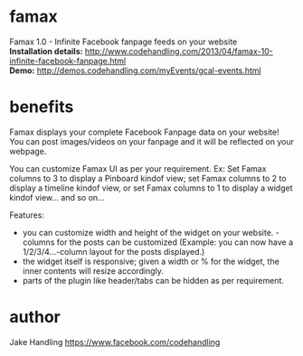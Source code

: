 famax
=====

Famax 1.0 - Infinite Facebook fanpage feeds on your website
<br>
<b>Installation details:</b> http://www.codehandling.com/2013/04/famax-10-infinite-facebook-fanpage.html
<br>
<b>Demo:</b> http://demos.codehandling.com/myEvents/gcal-events.html

benefits
========

Famax displays your complete Facebook Fanpage data on your website! You can post images/videos on your fanpage and it will be reflected on your webpage. 

You can customize Famax UI as per your requirement. Ex: Set Famax columns to 3 to display a Pinboard kindof view; set Famax columns to 2 to display a timeline kindof view, or set Famax columns to 1 to display a widget kindof view... and so on... 

Features:
- you can customize width and height of the widget on your website. - columns for the posts can be customized (Example: you can now have a 1/2/3/4...-column layout for the posts displayed.)
- the widget itself is responsive; given a width or % for the widget, the inner contents will resize accordingly.
- parts of the plugin like header/tabs can be hidden as per requirement.

author
======
Jake Handling
https://www.facebook.com/codehandling

